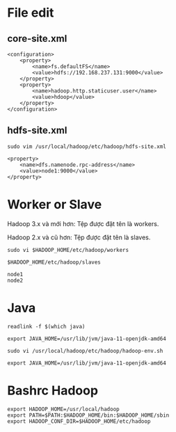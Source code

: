 
# File edit
## core-site.xml
```
<configuration>
    <property>
        <name>fs.defaultFS</name>
        <value>hdfs://192.168.237.131:9000</value>
    </property>
    <property>
        <name>hadoop.http.staticuser.user</name>
        <value>hdoop</value>
    </property>
</configuration>
```

## hdfs-site.xml
```
sudo vim /usr/local/hadoop/etc/hadoop/hdfs-site.xml
```

```
<property>
    <name>dfs.namenode.rpc-address</name>
    <value>node1:9000</value>
</property>
```

# Worker or Slave
Hadoop 3.x và mới hơn: Tệp được đặt tên là workers.

Hadoop 2.x và cũ hơn: Tệp được đặt tên là slaves.

```
sudo vi $HADOOP_HOME/etc/hadoop/workers

$HADOOP_HOME/etc/hadoop/slaves
```

```
node1
node2
```

# Java
```
readlink -f $(which java)
```

```
export JAVA_HOME=/usr/lib/jvm/java-11-openjdk-amd64
```

```
sudo vi /usr/local/hadoop/etc/hadoop/hadoop-env.sh
```

```
export JAVA_HOME=/usr/lib/jvm/java-11-openjdk-amd64
```


# Bashrc Hadoop
```
export HADOOP_HOME=/usr/local/hadoop
export PATH=$PATH:$HADOOP_HOME/bin:$HADOOP_HOME/sbin
export HADOOP_CONF_DIR=$HADOOP_HOME/etc/hadoop
```